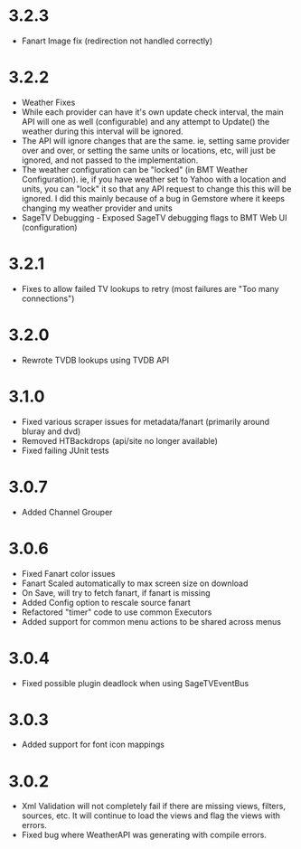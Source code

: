 # 3.2.3
* Fanart Image fix (redirection not handled correctly)

# 3.2.2
* Weather Fixes
* While each provider can have it's own update check interval, the main API will one as well (configurable) and any attempt to Update() the weather during this interval will be ignored.
* The API will ignore changes that are the same. ie, setting same provider over and over, or setting the same units or locations, etc, will just be ignored, and not passed to the implementation.
* The weather configuration can be "locked" (in BMT Weather Configuration). ie, if you have weather set to Yahoo with a location and units, you can "lock" it so that any API request to change this this will be ignored. I did this mainly because of a bug in Gemstore where it keeps changing my weather provider and units
* SageTV Debugging - Exposed SageTV debugging flags to BMT Web UI (configuration)
 
# 3.2.1
* Fixes to allow failed TV lookups to retry (most failures are "Too many connections")

# 3.2.0
* Rewrote TVDB lookups using TVDB API

# 3.1.0
* Fixed various scraper issues for metadata/fanart (primarily around bluray and dvd)
* Removed HTBackdrops (api/site no longer available)
* Fixed failing JUnit tests

# 3.0.7
* Added Channel Grouper

# 3.0.6
* Fixed Fanart color issues
* Fanart Scaled automatically to max screen size on download
* On Save, will try to fetch fanart, if fanart is missing
* Added Config option to rescale source fanart
* Refactored "timer" code to use common Executors
* Added support for common menu actions to be shared across menus


# 3.0.4
* Fixed possible plugin deadlock when using SageTVEventBus

# 3.0.3
* Added support for font icon mappings

# 3.0.2
* Xml Validation will not completely fail if there are missing views, filters, sources, etc.  It will continue to load the views and flag the views with errors.
* Fixed bug where WeatherAPI was generating with compile errors.